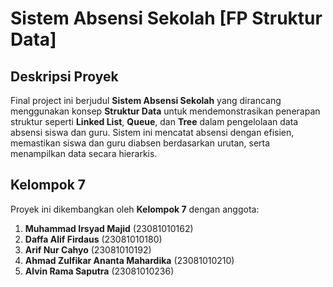 # Sistem Absensi Sekolah [FP Struktur Data]

## Deskripsi Proyek
Final project ini berjudul **Sistem Absensi Sekolah** yang dirancang menggunakan konsep **Struktur Data** untuk mendemonstrasikan penerapan struktur seperti **Linked List**, **Queue**, dan **Tree** dalam pengelolaan data absensi siswa dan guru. Sistem ini mencatat absensi dengan efisien, memastikan siswa dan guru diabsen berdasarkan urutan, serta menampilkan data secara hierarkis.

## Kelompok 7
Proyek ini dikembangkan oleh **Kelompok 7** dengan anggota:

1. **Muhammad Irsyad Majid** (23081010162)
2. **Daffa Alif Firdaus** (23081010180)
3. **Arif Nur Cahyo** (23081010192)
4. **Ahmad Zulfikar Ananta Mahardika** (23081010210)
5. **Alvin Rama Saputra** (23081010236)
